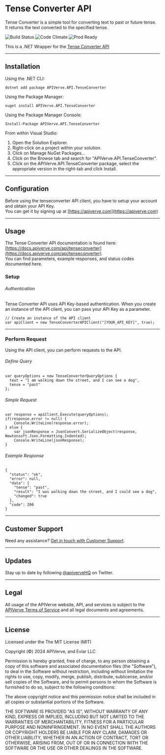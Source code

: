 Tense Converter API
============

Tense Converter is a simple tool for converting text to past or future tense. It returns the text converted to the specified tense.

![Build Status](https://img.shields.io/badge/build-passing-green)
![Code Climate](https://img.shields.io/badge/maintainability-B-purple)
![Prod Ready](https://img.shields.io/badge/production-ready-blue)

This is a .NET Wrapper for the [Tense Converter API](https://apiverve.com/marketplace/api/tenseconverter)

---

## Installation

Using the .NET CLI:
```
dotnet add package APIVerve.API.TenseConverter
```

Using the Package Manager:
```
nuget install APIVerve.API.TenseConverter
```

Using the Package Manager Console:
```
Install-Package APIVerve.API.TenseConverter
```

From within Visual Studio:

1. Open the Solution Explorer.
2. Right-click on a project within your solution.
3. Click on Manage NuGet Packages...
4. Click on the Browse tab and search for "APIVerve.API.TenseConverter".
5. Click on the APIVerve.API.TenseConverter package, select the appropriate version in the right-tab and click Install.


---

## Configuration

Before using the tenseconverter API client, you have to setup your account and obtain your API Key.  
You can get it by signing up at [https://apiverve.com](https://apiverve.com)

---

## Usage

The Tense Converter API documentation is found here: [https://docs.apiverve.com/api/tenseconverter](https://docs.apiverve.com/api/tenseconverter).  
You can find parameters, example responses, and status codes documented here.

### Setup

###### Authentication
Tense Converter API uses API Key-based authentication. When you create an instance of the API client, you can pass your API Key as a parameter.

```
// Create an instance of the API client
var apiClient = new TenseConverterAPIClient("[YOUR_API_KEY]", true);
```

---


### Perform Request
Using the API client, you can perform requests to the API.

###### Define Query

```
var queryOptions = new TenseConverterQueryOptions {
  text = "I am walking down the street, and I can see a dog",
  tense = "past"
};
```

###### Simple Request

```
var response = apiClient.Execute(queryOptions);
if(response.error != null) {
	Console.WriteLine(response.error);
} else {
    var jsonResponse = JsonConvert.SerializeObject(response, Newtonsoft.Json.Formatting.Indented);
    Console.WriteLine(jsonResponse);
}
```

###### Example Response

```
{
  "status": "ok",
  "error": null,
  "data": {
    "tense": "past",
    "result": "I was walking down the street, and I could see a dog",
    "changed": true
  },
  "code": 200
}
```

---

## Customer Support

Need any assistance? [Get in touch with Customer Support](https://apiverve.com/contact).

---

## Updates
Stay up to date by following [@apiverveHQ](https://twitter.com/apiverveHQ) on Twitter.

---

## Legal

All usage of the APIVerve website, API, and services is subject to the [APIVerve Terms of Service](https://apiverve.com/terms) and all legal documents and agreements.

---

## License
Licensed under the The MIT License (MIT)

Copyright (&copy;) 2024 APIVerve, and Evlar LLC

Permission is hereby granted, free of charge, to any person obtaining a copy of this software and associated documentation files (the "Software"), to deal in the Software without restriction, including without limitation the rights to use, copy, modify, merge, publish, distribute, sublicense, and/or sell copies of the Software, and to permit persons to whom the Software is furnished to do so, subject to the following conditions:

The above copyright notice and this permission notice shall be included in all copies or substantial portions of the Software.

THE SOFTWARE IS PROVIDED "AS IS", WITHOUT WARRANTY OF ANY KIND, EXPRESS OR IMPLIED, INCLUDING BUT NOT LIMITED TO THE WARRANTIES OF MERCHANTABILITY, FITNESS FOR A PARTICULAR PURPOSE AND NONINFRINGEMENT. IN NO EVENT SHALL THE AUTHORS OR COPYRIGHT HOLDERS BE LIABLE FOR ANY CLAIM, DAMAGES OR OTHER LIABILITY, WHETHER IN AN ACTION OF CONTRACT, TORT OR OTHERWISE, ARISING FROM, OUT OF OR IN CONNECTION WITH THE SOFTWARE OR THE USE OR OTHER DEALINGS IN THE SOFTWARE.